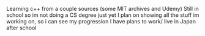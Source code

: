 Learning c++ from a couple sources (some MIT archives and Udemy) 
Still in school so im not doing a CS degree just yet 
I plan on showing all the stuff im working on, so i can see my progression
I have plans to work/ live in Japan after school
<!---
noahbalboa/noahbalboa is a ✨ special ✨ repository because its `README.md` (this file) appears on your GitHub profile.
You can click the Preview link to take a look at your changes.
--->
